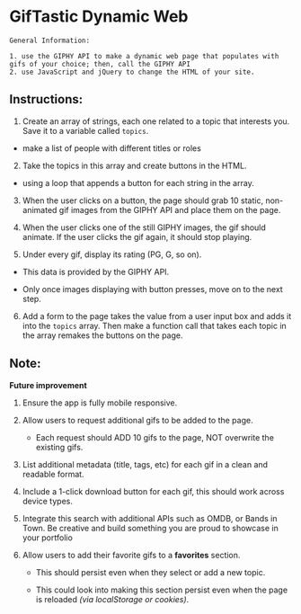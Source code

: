 # GifTastic Dynamic Web

    General Information:

    1. use the GIPHY API to make a dynamic web page that populates with gifs of your choice; then, call the GIPHY API
    2. use JavaScript and jQuery to change the HTML of your site.


## Instructions:

1. Create an array of strings, each one related to a topic that interests you. Save it to a variable called `topics`.

 - make a list of people with different titles or roles

2.  Take the topics in this array and create buttons in the HTML. 

 - using a loop that appends a button for each string in the array.

3. When the user clicks on a button, the page should grab 10 static, non-animated gif images from the GIPHY API and place them on the page.

4. When the user clicks one of the still GIPHY images, the gif should animate. If the user clicks the gif again, it should stop playing.

5. Under every gif, display its rating (PG, G, so on).
    
 - This data is provided by the GIPHY API.
        
 - Only once images displaying with button presses, move on to the next step.

6. Add a form to the page takes the value from a user input box and adds it into the `topics` array. Then make a function call that takes each topic in the array remakes the buttons on the page.
    

## Note: 

**Future improvement**

1. Ensure the app is fully mobile responsive.

2. Allow users to request additional gifs to be added to the page.

    - Each request should ADD 10 gifs to the page, NOT overwrite the existing gifs.

3. List additional metadata (title, tags, etc) for each gif in a clean and readable format.

4. Include a 1-click download button for each gif, this should work across device types.

5. Integrate this search with additional APIs such as OMDB, or Bands in Town. Be creative and build something you are proud to showcase in your portfolio

6. Allow users to add their favorite gifs to a **favorites** section. 

    - This should persist even when they select or add a new topic.
    
    - This could look into making this section persist even when the page is reloaded *(via localStorage or cookies)*.


